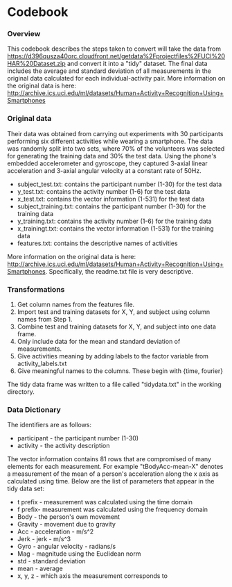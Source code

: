Codebook
========

### Overview
This codebook describes the steps taken to convert will take the data from https://d396qusza40orc.cloudfront.net/getdata%2Fprojectfiles%2FUCI%20HAR%20Dataset.zip and convert it into a "tidy" dataset. The final data includes the average and standard deviation of all measurements in the original data calculated for each individual-activity pair. More information on the original data is here: http://archive.ics.uci.edu/ml/datasets/Human+Activity+Recognition+Using+Smartphones 

### Original data
Their data was obtained from carrying out experiments with 30 participants performing six different activities while wearing a smartphone. The data was randomly split into two sets, where 70% of the volunteers was selected for generating the training data and 30% the test data. Using the phone's embedded accelerometer and gyroscope, they captured 3-axial linear acceleration and 3-axial angular velocity at a constant rate of 50Hz.  

- subject_test.txt: contains the participant number (1-30) for the test data  
- y_test.txt: contains the activity number (1-6) for the test data  
- x_test.txt: contains the vector information (1-531) for the test data  
- subject_training.txt: contains the participant number (1-30) for the training data  
- y_training.txt: contains the activity number (1-6) for the training data  
- x_trainingt.txt: contains the vector information (1-531) for the training data  
- features.txt: contains the descriptive names of activities

More information on the original data is here: http://archive.ics.uci.edu/ml/datasets/Human+Activity+Recognition+Using+Smartphones. Specifically, the readme.txt file is very descriptive.
 
### Transformations

1. Get column names from the features file.
2. Import test and training datasets for X, Y, and subject using column names from Step 1.
3. Combine test and training datasets for  X, Y, and subject into one data frame.
4. Only include data for the mean and standard deviation of measurements.
5. Give activities meaning by adding labels to the factor variable from activity_labels.txt
6. Give meaningful names to the columns. These begin with {time, fourier}

The tidy data frame was written to a file called "tidydata.txt" in the working directory.

### Data Dictionary

The identifiers are as follows:

- participant - the participant number (1-30) 
- activity - the activity description

The vector information contains 81 rows that are compromised of many elements for each measurement. For example "tBodyAcc-mean-X" denotes a measurement of the mean of a person's acceleration along the x axis as calculated using time. Below are the list of parameters that appear in the tidy data set:  

- t prefix - measurement was calculated using the time domain  
- f prefix- measurement was calculated using the frequency domain
- Body - the person's own movement  
- Gravity - movement due to gravity  
- Acc - acceleration - m/s^2  
- Jerk - jerk - m/s^3  
- Gyro - angular velocity - radians/s  
- Mag - magnitude using the Euclidean norm
- std - standard deviation  
- mean - average  
- x, y, z - which axis the measurement corresponds to  